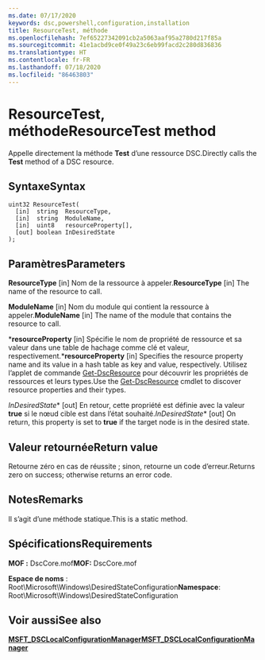 ```yaml
---
ms.date: 07/17/2020
keywords: dsc,powershell,configuration,installation
title: ResourceTest, méthode
ms.openlocfilehash: 7ef65227342091cb2a5063aaf95a2780d217f85a
ms.sourcegitcommit: 41e1acbd9ce0f49a23c6eb99facd2c280d836836
ms.translationtype: HT
ms.contentlocale: fr-FR
ms.lasthandoff: 07/18/2020
ms.locfileid: "86463803"
---
```

# <a name="resourcetest-method"></a><span data-ttu-id="90f35-103">ResourceTest, méthode</span><span class="sxs-lookup"><span data-stu-id="90f35-103">ResourceTest method</span></span>

<span data-ttu-id="90f35-104">Appelle directement la méthode **Test** d’une ressource DSC.</span><span class="sxs-lookup"><span data-stu-id="90f35-104">Directly calls the **Test** method of a DSC resource.</span></span>

## <a name="syntax"></a><span data-ttu-id="90f35-105">Syntaxe</span><span class="sxs-lookup"><span data-stu-id="90f35-105">Syntax</span></span>

```mof
uint32 ResourceTest(
  [in]  string  ResourceType,
  [in]  string  ModuleName,
  [in]  uint8   resourceProperty[],
  [out] boolean InDesiredState
);
```

## <a name="parameters"></a><span data-ttu-id="90f35-106">Paramètres</span><span class="sxs-lookup"><span data-stu-id="90f35-106">Parameters</span></span>

<span data-ttu-id="90f35-107">**ResourceType** \[in\] Nom de la ressource à appeler.</span><span class="sxs-lookup"><span data-stu-id="90f35-107">**ResourceType** \[in\] The name of the resource to call.</span></span>

<span data-ttu-id="90f35-108">**ModuleName** \[in\] Nom du module qui contient la ressource à appeler.</span><span class="sxs-lookup"><span data-stu-id="90f35-108">**ModuleName** \[in\] The name of the module that contains the resource to call.</span></span>

<span data-ttu-id="90f35-109">\***resourceProperty** \[in\] Spécifie le nom de propriété de ressource et sa valeur dans une table de hachage comme clé et valeur, respectivement.</span><span class="sxs-lookup"><span data-stu-id="90f35-109">\***resourceProperty** \[in\] Specifies the resource property name and its value in a hash table as key and value, respectively.</span></span> <span data-ttu-id="90f35-110">Utilisez l’applet de commande [Get-DscResource](/powershell/module/PSDesiredStateConfiguration/Get-DscResource) pour découvrir les propriétés de ressources et leurs types.</span><span class="sxs-lookup"><span data-stu-id="90f35-110">Use the [Get-DscResource](/powershell/module/PSDesiredStateConfiguration/Get-DscResource) cmdlet to discover resource properties and their types.</span></span>

<span data-ttu-id="90f35-111">*InDesiredState*\* \[out\] En retour, cette propriété est définie avec la valeur **true** si le nœud cible est dans l’état souhaité.</span><span class="sxs-lookup"><span data-stu-id="90f35-111">*InDesiredState*\* \[out\] On return, this property is set to **true** if the target node is in the desired state.</span></span>

## <a name="return-value"></a><span data-ttu-id="90f35-112">Valeur retournée</span><span class="sxs-lookup"><span data-stu-id="90f35-112">Return value</span></span>

<span data-ttu-id="90f35-113">Retourne zéro en cas de réussite ; sinon, retourne un code d’erreur.</span><span class="sxs-lookup"><span data-stu-id="90f35-113">Returns zero on success; otherwise returns an error code.</span></span>

## <a name="remarks"></a><span data-ttu-id="90f35-114">Notes</span><span class="sxs-lookup"><span data-stu-id="90f35-114">Remarks</span></span>

<span data-ttu-id="90f35-115">Il s’agit d’une méthode statique.</span><span class="sxs-lookup"><span data-stu-id="90f35-115">This is a static method.</span></span>

## <a name="requirements"></a><span data-ttu-id="90f35-116">Spécifications</span><span class="sxs-lookup"><span data-stu-id="90f35-116">Requirements</span></span>

<span data-ttu-id="90f35-117">**MOF :** DscCore.mof</span><span class="sxs-lookup"><span data-stu-id="90f35-117">**MOF:** DscCore.mof</span></span>

<span data-ttu-id="90f35-118">**Espace de noms** : Root\Microsoft\Windows\DesiredStateConfiguration</span><span class="sxs-lookup"><span data-stu-id="90f35-118">**Namespace**: Root\Microsoft\Windows\DesiredStateConfiguration</span></span>

## <a name="see-also"></a><span data-ttu-id="90f35-119">Voir aussi</span><span class="sxs-lookup"><span data-stu-id="90f35-119">See also</span></span>

[<span data-ttu-id="90f35-120">**MSFT_DSCLocalConfigurationManager**</span><span class="sxs-lookup"><span data-stu-id="90f35-120">**MSFT_DSCLocalConfigurationManager**</span></span>](msft-dsclocalconfigurationmanager.md)
